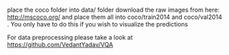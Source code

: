 place the coco folder into data/ folder
download the raw images from here: http://mscoco.org/
and place them all into coco/train2014 and coco/val2014 . 
You only have to do this if you wish to visualize the predictions

For data preprocessing please take a look at https://github.com/VedantYadav/VQA

